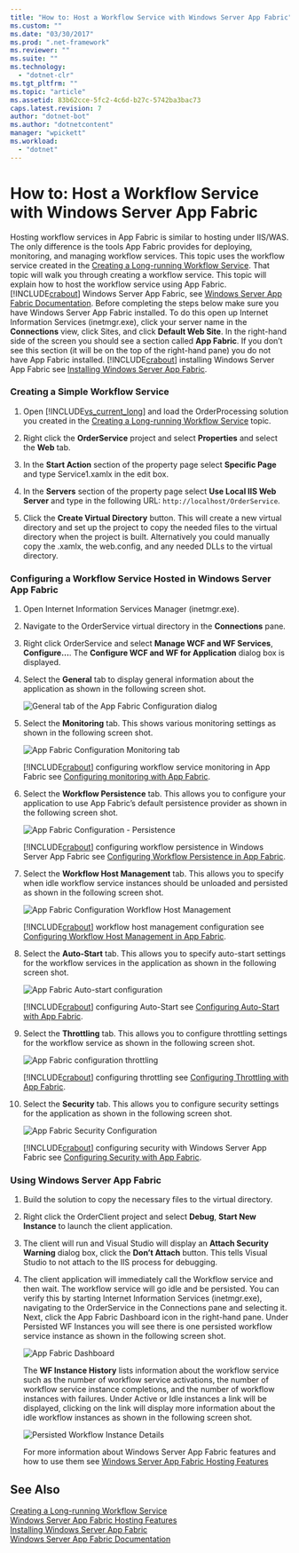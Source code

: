 ```yaml
---
title: "How to: Host a Workflow Service with Windows Server App Fabric"
ms.custom: ""
ms.date: "03/30/2017"
ms.prod: ".net-framework"
ms.reviewer: ""
ms.suite: ""
ms.technology: 
  - "dotnet-clr"
ms.tgt_pltfrm: ""
ms.topic: "article"
ms.assetid: 83b62cce-5fc2-4c6d-b27c-5742ba3bac73
caps.latest.revision: 7
author: "dotnet-bot"
ms.author: "dotnetcontent"
manager: "wpickett"
ms.workload: 
  - "dotnet"
---
```

# How to: Host a Workflow Service with Windows Server App Fabric
Hosting workflow services in App Fabric is similar to hosting under IIS/WAS. The only difference is the tools App Fabric provides for deploying, monitoring, and managing workflow services. This topic uses the workflow service created in the [Creating a Long-running Workflow Service](../../../../docs/framework/wcf/feature-details/creating-a-long-running-workflow-service.md). That topic will walk you through creating a workflow service. This topic will explain how to host the workflow service using App Fabric. [!INCLUDE[crabout](../../../../includes/crabout-md.md)] Windows Server App Fabric, see [Windows Server App Fabric Documentation](http://go.microsoft.com/fwlink/?LinkID=193037&clcid=0x409). Before completing the steps below make sure you have Windows Server App Fabric installed.  To do this open up Internet Information Services (inetmgr.exe), click your server name in the **Connections** view, click Sites, and click **Default Web Site**. In the right-hand side of the screen you should see a section called **App Fabric**. If you don’t see this section (it will be on the top of the right-hand pane) you do not have App Fabric installed. [!INCLUDE[crabout](../../../../includes/crabout-md.md)] installing Windows Server App Fabric see [Installing Windows Server App Fabric](http://go.microsoft.com/fwlink/?LinkId=193136).  
  
### Creating a Simple Workflow Service  
  
1.  Open [!INCLUDE[vs_current_long](../../../../includes/vs-current-long-md.md)] and load the OrderProcessing solution you created in the [Creating a Long-running Workflow Service](../../../../docs/framework/wcf/feature-details/creating-a-long-running-workflow-service.md) topic.  
  
2.  Right click the **OrderService** project and select **Properties** and select the **Web** tab.  
  
3.  In the **Start Action** section of the property page select **Specific Page** and type Service1.xamlx in the edit box.  
  
4.  In the **Servers** section of the property page select **Use Local IIS Web Server** and type in the following URL: `http://localhost/OrderService`.  
  
5.  Click the **Create Virtual Directory** button. This will create a new virtual directory and set up the project to copy the needed files to the virtual directory when the project is built.  Alternatively you could manually copy the .xamlx, the web.config, and any needed DLLs to the virtual directory.  
  
### Configuring a Workflow Service Hosted in Windows Server App Fabric  
  
1.  Open Internet Information Services Manager (inetmgr.exe).  
  
2.  Navigate to the OrderService virtual directory in the **Connections** pane.  
  
3.  Right click OrderService and select **Manage WCF and WF Services**, **Configure…**. The **Configure WCF and WF for Application** dialog box is displayed.  
  
4.  Select the **General** tab to display general information about the application as shown in the following screen shot.  
  
     ![General tab of the App Fabric Configuration dialog](../../../../docs/framework/wcf/feature-details/media/appfabricconfiguration-general.gif "AppFabricConfiguration-General")  
  
5.  Select the **Monitoring** tab. This shows various monitoring settings as shown in the following screen shot.  
  
     ![App Fabric Configuration Monitoring tab](../../../../docs/framework/wcf/feature-details/media/appfabricconfiguration-monitoring.gif "AppFabricConfiguration-Monitoring")  
  
     [!INCLUDE[crabout](../../../../includes/crabout-md.md)] configuring workflow service monitoring in App Fabric see [Configuring monitoring with App Fabric](http://go.microsoft.com/fwlink/?LinkId=193153).  
  
6.  Select the **Workflow Persistence** tab. This allows you to configure your application to use App Fabric’s default persistence provider as shown in the following screen shot.  
  
     ![App Fabric Configuration &#45; Persistence](../../../../docs/framework/wcf/feature-details/media/appfabricconfiguration-persistence.gif "AppFabricConfiguration-Persistence")  
  
     [!INCLUDE[crabout](../../../../includes/crabout-md.md)] configuring workflow persistence in Windows Server App Fabric see [Configuring Workflow Persistence in App Fabric](http://go.microsoft.com/fwlink/?LinkId=193148).  
  
7.  Select the **Workflow Host Management** tab. This allows you to specify when idle workflow service instances should be unloaded and persisted as shown in the following screen shot.  
  
     ![App Fabric Configuration  Workflow Host Management](../../../../docs/framework/wcf/feature-details/media/appfabricconfiguration-management.gif "AppFabricConfiguration-Management")  
  
     [!INCLUDE[crabout](../../../../includes/crabout-md.md)] workflow host management configuration see [Configuring Workflow Host Management in App Fabric](http://go.microsoft.com/fwlink/?LinkId=193151).  
  
8.  Select the **Auto-Start** tab. This allows you to specify auto-start settings for the workflow services in the application as shown in the following screen shot.  
  
     ![App Fabric Auto&#45;start configuration](../../../../docs/framework/wcf/feature-details/media/appfabricconfigurationautostart.gif "AppFabricConfigurationAutostart")  
  
     [!INCLUDE[crabout](../../../../includes/crabout-md.md)] configuring Auto-Start see [Configuring Auto-Start with App Fabric](http://go.microsoft.com/fwlink/?LinkId=193150).  
  
9. Select the **Throttling** tab. This allows you to configure throttling settings for the workflow service as shown in the following screen shot.  
  
     ![App Fabric configuration throttling](../../../../docs/framework/wcf/feature-details/media/appfabricconfigurationthrottling.gif "AppFabricConfigurationThrottling")  
  
     [!INCLUDE[crabout](../../../../includes/crabout-md.md)] configuring throttling see [Configuring Throttling with App Fabric](http://go.microsoft.com/fwlink/?LinkId=193149).  
  
10. Select the **Security** tab. This allows you to configure security settings for the application as shown in the following screen shot.  
  
     ![App Fabric Security Configuration](../../../../docs/framework/wcf/feature-details/media/appfabricconfiguration-security.gif "AppFabricConfiguration-Security")  
  
     [!INCLUDE[crabout](../../../../includes/crabout-md.md)] configuring security with Windows Server App Fabric see [Configuring Security with App Fabric](http://go.microsoft.com/fwlink/?LinkId=193152).  
  
### Using Windows Server App Fabric  
  
1.  Build the solution to copy the necessary files to the virtual directory.  
  
2.  Right click the OrderClient project and select **Debug**, **Start New Instance** to launch the client application.  
  
3.  The client will run and Visual Studio will display an **Attach Security Warning** dialog box, click the **Don’t Attach** button. This tells Visual Studio to not attach to the IIS process for debugging.  
  
4.  The client application will immediately call the Workflow service and then wait. The workflow service will go idle and be persisted. You can verify this by starting Internet Information Services (inetmgr.exe), navigating to the OrderService in the Connections pane and selecting it. Next, click the App Fabric Dashboard icon in the right-hand pane. Under Persisted WF Instances you will see there is one persisted workflow service instance as shown in the following screen shot.  
  
     ![App Fabric Dashboard](../../../../docs/framework/wcf/feature-details/media/appfabricdashboard.gif "AppFabricDashboard")  
  
     The **WF Instance History** lists information about the workflow service such as the number of workflow service activations, the number of workflow service instance completions, and the number of workflow instances with failures. Under Active or Idle instances a link will be displayed, clicking on the link will display more information about the idle workflow instances as shown in the following screen shot.  
  
     ![Persisted Workflow Instance Details](../../../../docs/framework/wcf/feature-details/media/persisteddetail.gif "PersistedDetail")  
  
     For more information about Windows Server App Fabric features and how to use them see [Windows Server App Fabric Hosting Features](http://go.microsoft.com/fwlink/?LinkID=193143&clcid=0x409)  
  
## See Also  
 [Creating a Long-running Workflow Service](../../../../docs/framework/wcf/feature-details/creating-a-long-running-workflow-service.md)  
 [Windows Server App Fabric Hosting Features](http://go.microsoft.com/fwlink/?LinkId=193143)  
 [Installing Windows Server App Fabric](http://go.microsoft.com/fwlink/?LinkId=193136)  
 [Windows Server App Fabric Documentation](http://go.microsoft.com/fwlink/?LinkID=193037&clcid=0x409)
